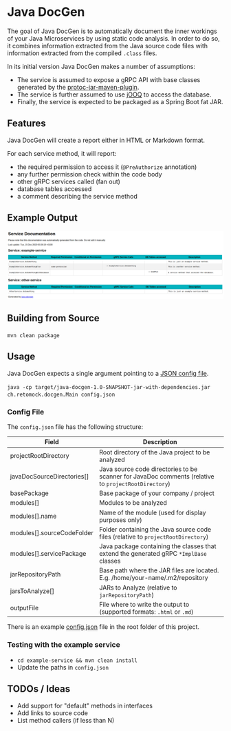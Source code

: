 # Java DocGen
The goal of Java DocGen is to automatically document the inner workings of your Java Microservices by using static code analysis.
In order to do so, it combines information extracted from the Java source code files with information extracted from the compiled `.class` files.

In its initial version Java DocGen makes a number of assumptions:
 
 - The service is assumed to expose a gRPC API with base classes generated by the [protoc-jar-maven-plugin](https://github.com/os72/protoc-jar-maven-plugin).
 - The service is further assumed to use [jOOQ](https://www.jooq.org/) to access the database.
 - Finally, the service is expected to be packaged as a Spring Boot fat JAR.
 
## Features
Java DocGen will create a report either in HTML or Markdown format.

For each service method, it will report:

 - the required permission to access it (`@PreAuthorize` annotation)
 - any further permission check within the code body
 - other gRPC services called (fan out)
 - database tables accessed
 - a comment describing the service method

## Example Output
![Example Output](Screenshot.png)

## Building from Source
`mvn clean package`

## Usage
Java DocGen expects a single argument pointing to a [JSON config file](#config-file).

`java -cp target/java-docgen-1.0-SNAPSHOT-jar-with-dependencies.jar ch.retomock.docgen.Main config.json`

### Config File
The `config.json` file has the following structure:

| Field | Description |
|-|-|
| projectRootDirectory | Root directory of the Java project to be analyzed |
| javaDocSourceDirectories[] | Java source code directories to be scanner for JavaDoc comments (relative to `projectRootDirectory`) |
| basePackage | Base package of your company / project |
| modules[] | Modules to be analyzed |
| modules[].name | Name of the module (used for display purposes only) |
| modules[].sourceCodeFolder | Folder containing the Java source code files (relative to `projectRootDirectory`) |
| modules[].servicePackage | Java package containing the classes that extend the generated gRPC `*ImplBase` classes |
| jarRepositoryPath | Base path where the JAR files are located. E.g. /home/your-name/.m2/repository |
| jarsToAnalyze[] | JARs to Analyze (relative to `jarRepositoryPath`) |
| outputFile | File where to write the output to (supported formats: `.html` or `.md`) |

There is an example [config.json](config.json) file in the root folder of this project.

### Testing with the example service
- `cd example-service && mvn clean install`
- Update the paths in `config.json`

## TODOs / Ideas
 - Add support for "default" methods in interfaces
 - Add links to source code
 - List method callers (if less than N)
 
